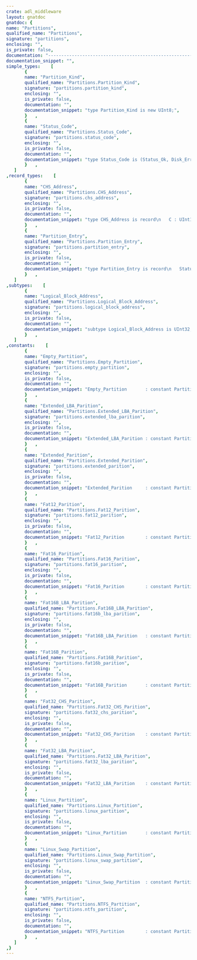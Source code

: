 ```yaml
---
crate: adl_middleware
layout: gnatdoc
gnatdoc: {
name: "Partitions",
qualified_name: "Partitions",
signature: "partitions",
enclosing: "",
is_private: false,
documentation: "----------------------------------------------------------------------------\n                                                                          --\n                     Copyright (C) 2015-2016, AdaCore                     --\n                                                                          --\n  Redistribution and use in source and binary forms, with or without      --\n  modification, are permitted provided that the following conditions are  --\n  met:                                                                    --\n     1. Redistributions of source code must retain the above copyright    --\n        notice, this list of conditions and the following disclaimer.     --\n     2. Redistributions in binary form must reproduce the above copyright --\n        notice, this list of conditions and the following disclaimer in   --\n        the documentation and/or other materials provided with the        --\n        distribution.                                                     --\n     3. Neither the name of the copyright holder nor the names of its     --\n        contributors may be used to endorse or promote products derived   --\n        from this software without specific prior written permission.     --\n                                                                          --\n   THIS SOFTWARE IS PROVIDED BY THE COPYRIGHT HOLDERS AND CONTRIBUTORS    --\n   \"AS IS\" AND ANY EXPRESS OR IMPLIED WARRANTIES, INCLUDING, BUT NOT      --\n   LIMITED TO, THE IMPLIED WARRANTIES OF MERCHANTABILITY AND FITNESS FOR  --\n   A PARTICULAR PURPOSE ARE DISCLAIMED. IN NO EVENT SHALL THE COPYRIGHT   --\n   HOLDER OR CONTRIBUTORS BE LIABLE FOR ANY DIRECT, INDIRECT, INCIDENTAL, --\n   SPECIAL, EXEMPLARY, OR CONSEQUENTIAL DAMAGES (INCLUDING, BUT NOT       --\n   LIMITED TO, PROCUREMENT OF SUBSTITUTE GOODS OR SERVICES; LOSS OF USE,  --\n   DATA, OR PROFITS; OR BUSINESS INTERRUPTION) HOWEVER CAUSED AND ON ANY  --\n   THEORY OF LIABILITY, WHETHER IN CONTRACT, STRICT LIABILITY, OR TORT    --\n   (INCLUDING NEGLIGENCE OR OTHERWISE) ARISING IN ANY WAY OUT OF THE USE  --\n   OF THIS SOFTWARE, EVEN IF ADVISED OF THE POSSIBILITY OF SUCH DAMAGE.   --\n                                                                          --\n----------------------------------------------------------------------------",
documentation_snippet: "",
simple_types:    [
       {
       name: "Partition_Kind",
       qualified_name: "Partitions.Partition_Kind",
       signature: "partitions.partition_kind",
       enclosing: "",
       is_private: false,
       documentation: "",
       documentation_snippet: "type Partition_Kind is new UInt8;",
       }   ,
       {
       name: "Status_Code",
       qualified_name: "Partitions.Status_Code",
       signature: "partitions.status_code",
       enclosing: "",
       is_private: false,
       documentation: "",
       documentation_snippet: "type Status_Code is (Status_Ok, Disk_Error, Invalid_Parition);",
       }   ,
   ]
,record_types:    [
       {
       name: "CHS_Address",
       qualified_name: "Partitions.CHS_Address",
       signature: "partitions.chs_address",
       enclosing: "",
       is_private: false,
       documentation: "",
       documentation_snippet: "type CHS_Address is record\n   C : UInt10;\n   H : UInt8;\n   S : UInt6;\nend record with Pack, Size => 24;",
       }   ,
       {
       name: "Partition_Entry",
       qualified_name: "Partitions.Partition_Entry",
       signature: "partitions.partition_entry",
       enclosing: "",
       is_private: false,
       documentation: "",
       documentation_snippet: "type Partition_Entry is record\n   Status            : UInt8;\n   First_Sector_CHS  : CHS_Address;\n   Kind              : Partition_Kind;\n   Last_Sector_CHS   : CHS_Address;\n   First_Sector_LBA  : Logical_Block_Address;\n   Number_Of_Sectors : UInt32;\nend record with Pack, Size => 16 * 8;",
       }   ,
   ]
,subtypes:    [
       {
       name: "Logical_Block_Address",
       qualified_name: "Partitions.Logical_Block_Address",
       signature: "partitions.logical_block_address",
       enclosing: "",
       is_private: false,
       documentation: "",
       documentation_snippet: "subtype Logical_Block_Address is UInt32;",
       }   ,
   ]
,constants:    [
       {
       name: "Empty_Partition",
       qualified_name: "Partitions.Empty_Partition",
       signature: "partitions.empty_partition",
       enclosing: "",
       is_private: false,
       documentation: "",
       documentation_snippet: "Empty_Partition       : constant Partition_Kind := 16#00#;",
       }   ,
       {
       name: "Extended_LBA_Parition",
       qualified_name: "Partitions.Extended_LBA_Parition",
       signature: "partitions.extended_lba_parition",
       enclosing: "",
       is_private: false,
       documentation: "",
       documentation_snippet: "Extended_LBA_Parition : constant Partition_Kind := 16#0F#;",
       }   ,
       {
       name: "Extended_Parition",
       qualified_name: "Partitions.Extended_Parition",
       signature: "partitions.extended_parition",
       enclosing: "",
       is_private: false,
       documentation: "",
       documentation_snippet: "Extended_Parition     : constant Partition_Kind := 16#05#;",
       }   ,
       {
       name: "Fat12_Parition",
       qualified_name: "Partitions.Fat12_Parition",
       signature: "partitions.fat12_parition",
       enclosing: "",
       is_private: false,
       documentation: "",
       documentation_snippet: "Fat12_Parition        : constant Partition_Kind := 16#01#;",
       }   ,
       {
       name: "Fat16_Parition",
       qualified_name: "Partitions.Fat16_Parition",
       signature: "partitions.fat16_parition",
       enclosing: "",
       is_private: false,
       documentation: "",
       documentation_snippet: "Fat16_Parition        : constant Partition_Kind := 16#04#;",
       }   ,
       {
       name: "Fat16B_LBA_Parition",
       qualified_name: "Partitions.Fat16B_LBA_Parition",
       signature: "partitions.fat16b_lba_parition",
       enclosing: "",
       is_private: false,
       documentation: "",
       documentation_snippet: "Fat16B_LBA_Parition   : constant Partition_Kind := 16#0E#;",
       }   ,
       {
       name: "Fat16B_Parition",
       qualified_name: "Partitions.Fat16B_Parition",
       signature: "partitions.fat16b_parition",
       enclosing: "",
       is_private: false,
       documentation: "",
       documentation_snippet: "Fat16B_Parition       : constant Partition_Kind := 16#06#;",
       }   ,
       {
       name: "Fat32_CHS_Parition",
       qualified_name: "Partitions.Fat32_CHS_Parition",
       signature: "partitions.fat32_chs_parition",
       enclosing: "",
       is_private: false,
       documentation: "",
       documentation_snippet: "Fat32_CHS_Parition    : constant Partition_Kind := 16#0B#;",
       }   ,
       {
       name: "Fat32_LBA_Parition",
       qualified_name: "Partitions.Fat32_LBA_Parition",
       signature: "partitions.fat32_lba_parition",
       enclosing: "",
       is_private: false,
       documentation: "",
       documentation_snippet: "Fat32_LBA_Parition    : constant Partition_Kind := 16#0C#;",
       }   ,
       {
       name: "Linux_Partition",
       qualified_name: "Partitions.Linux_Partition",
       signature: "partitions.linux_partition",
       enclosing: "",
       is_private: false,
       documentation: "",
       documentation_snippet: "Linux_Partition       : constant Partition_Kind := 16#83#;",
       }   ,
       {
       name: "Linux_Swap_Partition",
       qualified_name: "Partitions.Linux_Swap_Partition",
       signature: "partitions.linux_swap_partition",
       enclosing: "",
       is_private: false,
       documentation: "",
       documentation_snippet: "Linux_Swap_Partition  : constant Partition_Kind := 16#82#;",
       }   ,
       {
       name: "NTFS_Partition",
       qualified_name: "Partitions.NTFS_Partition",
       signature: "partitions.ntfs_partition",
       enclosing: "",
       is_private: false,
       documentation: "",
       documentation_snippet: "NTFS_Partition        : constant Partition_Kind := 16#07#;",
       }   ,
   ]
,}
---
```

